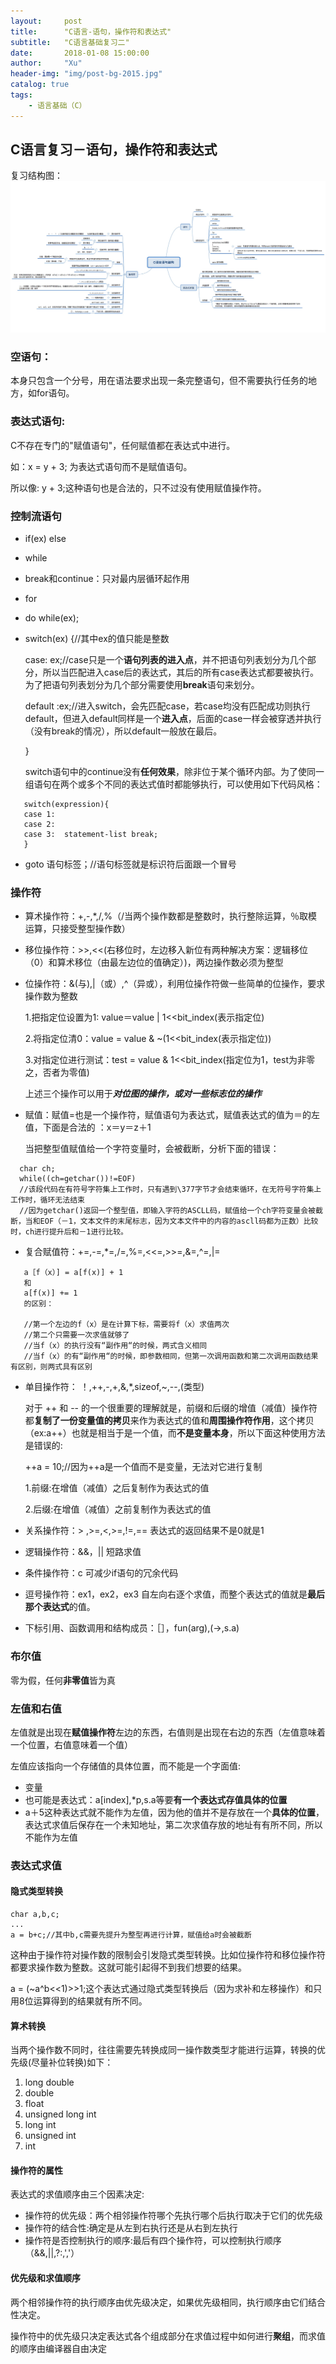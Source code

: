 ```yaml
---
layout:     post
title:      "C语言-语句，操作符和表达式"
subtitle:   "C语言基础复习二"
date:       2018-01-08 15:00:00
author:     "Xu"
header-img: "img/post-bg-2015.jpg"
catalog: true
tags:
    - 语言基础（C）
---
```

## C语言复习－语句，操作符和表达式

复习结构图：
![C_expression](/img/C_expression.png)

### 空语句：
本身只包含一个分号，用在语法要求出现一条完整语句，但不需要执行任务的地方，如for语句。 

### 表达式语句:
C不存在专门的"赋值语句"，任何赋值都在表达式中进行。

如：x = y + 3; 为表达式语句而不是赋值语句。

所以像: y + 3;这种语句也是合法的，只不过没有使用赋值操作符。

### 控制流语句
* if(ex)  else
* while
* break和continue：只对最内层循环起作用 
* for
* do while(ex);
* switch(ex) {//其中ex的值只能是整数

    case: ex;//case只是一个**语句列表的进入点**，并不把语句列表划分为几个部分，所以当匹配进入case后的表达式，其后的所有case表达式都要被执行。为了把语句列表划分为几个部分需要使用**break**语句来划分。
    
    default :ex;//进入switch，会先匹配case，若case均没有匹配成功则执行default，但进入default同样是一个**进入点**，后面的case一样会被穿透并执行（没有break的情况），所以default一般放在最后。
    
    }
    
    switch语句中的continue没有**任何效果**，除非位于某个循环内部。为了使同一组语句在两个或多个不同的表达式值时都能够执行，可以使用如下代码风格：
    
 ```
    switch(expression){
    case 1:
    case 2:
    case 3:  statement-list break;    
    }
```
* goto 语句标签；//语句标签就是标识符后面跟一个冒号

### 操作符

* 算术操作符：+,-,*,/,%（/当两个操作数都是整数时，执行整除运算，％取模运算，只接受整型操作数）
* 移位操作符：>>,<<(右移位时，左边移入新位有两种解决方案：逻辑移位（0）和算术移位（由最左边位的值确定）)，两边操作数必须为整型
* 位操作符：&(与),\|（或）,^（异或），利用位操作符做一些简单的位操作，要求操作数为整数
  
  1.把指定位设置为1: value＝value \| 1<<bit_index(表示指定位)
  
  2.将指定位清0：value = value & ~(1<<bit_index(表示指定位))
  
  3.对指定位进行测试：test = value & 1<<bit_index(指定位为1，test为非零之，否者为零值)
  
  上述三个操作可以用于***对位图的操作，或对一些标志位的操作***
  
* 赋值：赋值=也是一个操作符，赋值语句为表达式，赋值表达式的值为＝的左值，下面是合法的 ：x＝y＝z＋1
  
  当把整型值赋值给一个字符变量时，会被截断，分析下面的错误：
  
```  
  char ch;
  while((ch=getchar())!=EOF)
  //该段代码在有符号字符集上工作时，只有遇到\377字节才会结束循环，在无符号字符集上工作时，循环无法结束
  //因为getchar()返回一个整型值，即输入字符的ASCLL码，赋值给一个ch字符变量会被截断，当和EOF（－1，文本文件的末尾标志，因为文本文件中的内容的ascll码都为正数）比较时，ch进行提升后和－1进行比较。
```
* 复合赋值符：+=,-=,*=,/=,%=,<<=,>>=,&=,^=,|=
```   
   a［f（x）] = a[f(x)] + 1 
   和 
   a[f(x)] += 1
   的区别：
   
   //第一个左边的f（x）是在计算下标，需要将f（x）求值两次
   //第二个只需要一次求值就够了
   //当f（x）的执行没有“副作用“的时候，两式含义相同
   //当f（x）的有“副作用“的时候，即参数相同，但第一次调用函数和第二次调用函数结果有区别，则两式具有区别
```  
* 单目操作符： ！,++,-,+,&,*,sizeof,~,--,(类型) 
  
  对于 ++ 和 -- 的一个很重要的理解就是，前缀和后缀的增值（减值）操作符都**复制了一份变量值的拷贝**来作为表达式的值和**周围操作符作用**，这个拷贝（ex:a++）也就是相当于是一个值，而**不是变量本身**，所以下面这种使用方法是错误的:
  
  ++a = 10;//因为++a是一个值而不是变量，无法对它进行复制
  
  1.前缀:在增值（减值）之后复制作为表达式的值
  
  2.后缀:在增值（减值）之前复制作为表达式的值
  
* 关系操作符：> ,>=,<,>=,!=,==   表达式的返回结果不是0就是1
* 逻辑操作符：&&，\|\|  短路求值
* 条件操作符：c    可减少if语句的冗余代码
* 逗号操作符：ex1，ex2，ex3   自左向右逐个求值，而整个表达式的值就是**最后那个表达式**的值。
* 下标引用、函数调用和结构成员：［］，fun(arg),(->,s.a)

### 布尔值

零为假，任何**非零值**皆为真

### 左值和右值
左值就是出现在**赋值操作符**左边的东西，右值则是出现在右边的东西（左值意味着一个位置，右值意味着一个值）

左值应该指向一个存储值的具体位置，而不能是一个字面值:

* 变量
* 也可能是表达式：a[index],*p,s.a等要**有一个表达式存值具体的位置**
* a＋5这种表达式就不能作为左值，因为他的值并不是存放在一个**具体的位置**，表达式求值后保存在一个未知地址，第二次求值存放的地址有有所不同，所以不能作为左值

### 表达式求值

#### 隐式类型转换

```
char a,b,c;
...
a = b+c;//其中b,c需要先提升为整型再进行计算，赋值给a时会被截断
```

这种由于操作符对操作数的限制会引发隐式类型转换。比如位操作符和移位操作符都要求操作数为整数。这就可能引起得不到我们想要的结果。

a = (~a^b<<1)>>1;这个表达式通过隐式类型转换后（因为求补和左移操作）和只用8位运算得到的结果就有所不同。

#### 算术转换

当两个操作数不同时，往往需要先转换成同一操作数类型才能进行运算，转换的优先级(尽量补位转换)如下：

1. long double
2. double
3. float
4. unsigned long int
5. long int
6. unsigned int
7. int

#### 操作符的属性
表达式的求值顺序由三个因素决定:

* 操作符的优先级：两个相邻操作符哪个先执行哪个后执行取决于它们的优先级
* 操作符的结合性:确定是从左到右执行还是从右到左执行
* 操作符是否控制执行的顺序:最后有四个操作符，可以控制执行顺序（&&,||,?:,','）

#### 优先级和求值顺序
两个相邻操作符的执行顺序由优先级决定，如果优先级相同，执行顺序由它们结合性决定。

操作符中的优先级只决定表达式各个组成部分在求值过程中如何进行**聚组**，而求值的顺序由编译器自由决定









  
  